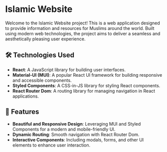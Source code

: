 # Islamic Website

Welcome to the Islamic Website project! This is a web application designed to provide information and resources for Muslims around the world. Built using modern web technologies, the project aims to deliver a seamless and aesthetically pleasing user experience.

## 🛠️ Technologies Used

- **React**: A JavaScript library for building user interfaces.
- **Material-UI (MUI)**: A popular React UI framework for building responsive and accessible components.
- **Styled Components**: A CSS-in-JS library for styling React components.
- **React Router Dom**: A routing library for managing navigation in React applications.

## 🎨 Features

- **Beautiful and Responsive Design**: Leveraging MUI and Styled Components for a modern and mobile-friendly UI.
- **Dynamic Routing**: Smooth navigation with React Router Dom.
- **Interactive Components**: Including modals, forms, and other UI elements to enhance user interaction.
